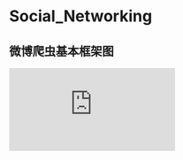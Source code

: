 # Social_Networking

## 微博爬虫基本框架图

![](https://github.com/JayaWang/Social_Networking/Weibo_Crawl/PS/Social_Networking.pdf)